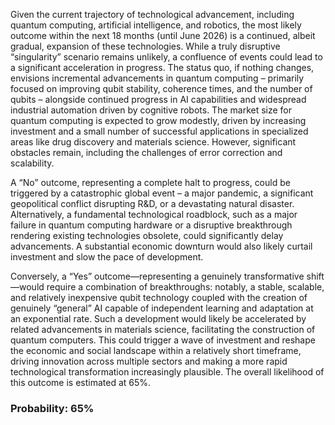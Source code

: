 Given the current trajectory of technological advancement, including quantum computing, artificial intelligence, and robotics, the most likely outcome within the next 18 months (until June 2026) is a continued, albeit gradual, expansion of these technologies. While a truly disruptive “singularity” scenario remains unlikely, a confluence of events could lead to a significant acceleration in progress. The status quo, if nothing changes, envisions incremental advancements in quantum computing – primarily focused on improving qubit stability, coherence times, and the number of qubits – alongside continued progress in AI capabilities and widespread industrial automation driven by cognitive robots. The market size for quantum computing is expected to grow modestly, driven by increasing investment and a small number of successful applications in specialized areas like drug discovery and materials science. However, significant obstacles remain, including the challenges of error correction and scalability. 

A “No” outcome, representing a complete halt to progress, could be triggered by a catastrophic global event – a major pandemic, a significant geopolitical conflict disrupting R&D, or a devastating natural disaster. Alternatively, a fundamental technological roadblock, such as a major failure in quantum computing hardware or a disruptive breakthrough rendering existing technologies obsolete, could significantly delay advancements.  A substantial economic downturn would also likely curtail investment and slow the pace of development. 

Conversely, a “Yes” outcome—representing a genuinely transformative shift—would require a combination of breakthroughs: notably, a stable, scalable, and relatively inexpensive qubit technology coupled with the creation of genuinely “general” AI capable of independent learning and adaptation at an exponential rate. Such a development would likely be accelerated by related advancements in materials science, facilitating the construction of quantum computers. This could trigger a wave of investment and reshape the economic and social landscape within a relatively short timeframe, driving innovation across multiple sectors and making a more rapid technological transformation increasingly plausible. The overall likelihood of this outcome is estimated at 65%.

### Probability: 65%